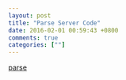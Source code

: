 ```yaml
---
layout: post
title: "Parse Server Code"
date: 2016-02-01 00:59:43 +0800
comments: true
categories: [""]
---
```



<!-- more -->

[parse]

[parse]:https://github.com/ParsePlatform/parse-server